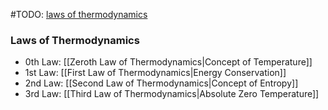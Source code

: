 #TODO: [laws of thermodynamics](https://en.wikipedia.org/wiki/Laws_of_thermodynamics "Laws of thermodynamics")
### Laws of Thermodynamics
 - 0th Law: [[Zeroth Law of Thermodynamics|Concept of Temperature]]
 - 1st Law: [[First Law of Thermodynamics|Energy Conservation]]
 - 2nd Law: [[Second Law of Thermodynamics|Concept of Entropy]]
 - 3rd Law: [[Third Law of Thermodynamics|Absolute Zero Temperature]]

